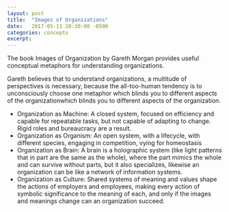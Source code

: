 ```yaml
---
layout: post
title:  "Images of Organizations"
date:   2017-05-11 20:30:00 -0500
categories: concepts
excerpt: 
---
```


The book Images of Organization by Gareth Morgan provides useful conceptual metaphors for understanding organizations.

Gareth believes that to understand organizations, a multitude of perspectives is necessary, because the all-too-human tendency is to unconsciously choose one metaphor which blinds you to different aspects of the organizationwhich blinds you to different aspects of the organization.

- Organization as Machine: A closed system, focused on efficiency and capable for repeatable tasks, but not capable of adapting to change. Rigid roles and bureaucracy are a result.
- Organization as Organism: An open system, with a lifecycle, with different species, engaging in competition, vying for homeostasis
- Organization as Brain: A brain is a holographic system (like light patterns that in part are the same as the whole), where the part mimics the whole and can survive without parts, but it also specializes, likewise an organization can be like a network of information systems.
- Organization as Culture: Shared systems of meaning and values shape the actions of employers and employees, making every action of symbolic significance to the meaning of each, and only if the images and meanings change can an organization succeed.
